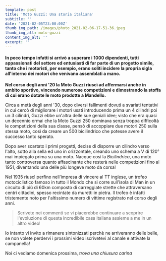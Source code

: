 ```yaml
---
template: post
title: 'Moto Guzzi: Una storia italiana'
subtitle: ''
date: '2021-02-05T23:00:00Z'
thumb_img_path: /images/photo_2021-02-06-17-51-36.jpeg
thumb_img_alt: moto-guzzi
content_img_alt: ''
excerpt: ''
---
```

#### In poco tempo infatti si arrivò a superare i 1000 dipendenti, tutti appassionati del settore ed entusiasti di far parte di un progetto simile, tanto che i motoristi, per esempio, erano soliti incidere la propria sigla all'interno dei motori che venivano assemblati a mano.

**Nel corso degli anni '20 la Moto Guzzi riuscì ad affermarsi anche in ambito sportivo, vincendo numerose competizioni e dimostrando la stoffa di cui erano dotate le moto prodotte a Mandello.**

Circa a metà degli anni '30, dopo diversi fallimenti dovuti a svariati tentativi in cui cercò di migliorare i motori usati introducendo prima un 4 cilindri poi un 3 cilindri, Guzzi ebbe un'altra delle sue geniali idee; visto che era quasi un decennio ormai che la Moto Guzzi 250 dominava senza troppa difficoltà le competizioni della sua classe, pensò di accoppiare due motori 250 sulla stessa moto, così da creare un 500 bicilindrico che potesse avere il successo tanto sperato.

Dopo aver scartato i primi progetti, decise di disporre un cilindro verso l'alto, sotto alla sella ed uno in orizzontale, creando uno schema a V di 120° mai impiegato prima su una moto. Nacque così la _Bicilindrica_, una moto tanto controversa quanto affascinante che resterà nelle competizioni fino al 1951, diventando una delle più longeve moto da corsa!

Nel 1935 riuscì perfino nell'impresa di vincere al TT inglese, un trofeo motociclistico famoso in tutto il Mondo che si corre sull'isola di Man in un circuito di più di 60km composto di carreggiate strette che attraversano centri cittadini, spesso recintate da muretti in pietra. Il trofeo è infatti tristemente noto per l'altissimo numero di vittime registrato nel corso degli anni.


> Scrivete nei commenti se vi piacerebbe continuare a scoprire l'evoluzione di questa incredibile casa italiana assieme a me in un altro video!

Io intanto vi invito a rimanere sintonizzati perchè ne arriveranno delle belle, se non volete perdervi i prossimi video iscrivetevi al canale e attivate la campanella!

Noi ci vediamo domenica prossima, *trova una chiusura carina*